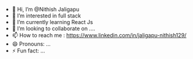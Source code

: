 - 👋 Hi, I’m @Nithish Jaligapu
- 👀 I’m interested in  full stack 
- 🌱 I’m currently learning  React Js
- 💞️ I’m looking to collaborate on  ....
- 📫 How to reach me : https://www.linkedin.com/in/jaligapu-nithish129/
- 😄 Pronouns: ...
- ⚡ Fun fact: ...

<!---
Nithish1209/Nithish1209 is a ✨ special ✨ repository because its `README.md` (this file) appears on your GitHub profile.
You can click the Preview link to take a look at your changes.
--->

